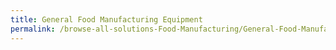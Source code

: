 ```yaml
---
title: General Food Manufacturing Equipment
permalink: /browse-all-solutions-Food-Manufacturing/General-Food-Manufacturing-Equipment
---
```


